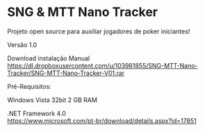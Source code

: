 SNG & MTT Nano Tracker
====================

Projeto open source para auxiliar jogadores de poker iniciantes! 

Versão 1.0

Download instalação Manual<br />
https://dl.dropboxusercontent.com/u/103981855/SNG-MTT-Nano-Tracker/SNG-MTT-Nano-Tracker-V01.rar

Pré-Requisitos:

Windows Vista 32bit
2 GB RAM

.NET Framework 4.0<br />
https://www.microsoft.com/pt-br/download/details.aspx?id=17851
